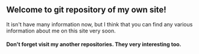 ## Welcome to git repository of my own site!
It isn't have many information now, but I think that you can find any various information about me on this site very soon.

#### Don't forget visit my another repositories. They very interesting too.
